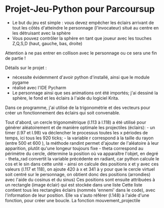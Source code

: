 # Projet-Jeu-Python pour Parcoursup

- Le but du jeu est simple :  vous devez empêcher les éclairs arrivant de tout les côtés d'atteindre le personnage (l'invocateur) situé au centre en les détruisant avec la sphère
- Vous pouvez contrôler la sphère en tant que joueur avec les touches Z,Q,S,D (haut, gauche, bas, droite)

Attention à ne pas entrer en collison avec le personnage ou ce sera une fin de partie !

Détails sur le projet :

- nécessite évidemment d'avoir python d'installé, ainsi que le module pygame
- réalisé avec l'IDE Pycharm
- Le personnage ainsi que ses animations ont été importés; j'ai dessiné la sphère, le fond et les éclairs à l'aide du logiciel Krita.

Dans ce programme, j'ai utilisé de la trigonométrie et des vecteurs pour créer un fonctionnement des éclairs qui soit convenable.

Tout d'abord, un cercle trigonométrique (l.113 à l.118) a été utilisé pour générer aléatoirement et de manière optimale les projectiles (éclairs):
    - un timer (l.97 et l.98) va déclencher le processus toutes les x périodes de temps, ici tous les 920 ticks;
    - la variable r correspond à la taille du rayon (entre 500 et 600 ), la méthode randint permet d'ajouter de l'aléatoire à leur apparition, plutôt qu'une         longeur toujours fixe
    - theta correspond au périmètre du cercle, détermine la position où va apparaître l'objet, en degré
    - theta_rad convertit la variable précédente en radiant, car python calcule le cos et le sin dans cette unité
    - ainsi on calcule des positions x et y avec ces valeurs (l.117 et 118), on ajoute 420 à x et 341 à y pour que le cercle virtuel soit centré sur le             personnage, on obtient donc des positions (arrondies) avec l'aide du cosinus et du sinus)
Ces positions sont  ensuite attribuées à un rectangle (image éclair) qui est stockée dans une liste
Cette liste contient tous les rectangles éclairs (nommés 'ennemi' dans le code), avec l'information de leur position. Elle  va s'auto référer (l.148) à l'aide d'une fonction, pour créer une boucle.
La fonction mouvement_projectile
